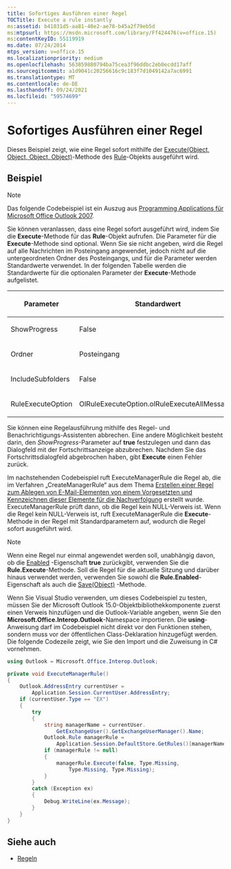 ```yaml
---
title: Sofortiges Ausführen einer Regel
TOCTitle: Execute a rule instantly
ms:assetid: b41031d5-aa81-40e2-ae78-b45a2f79eb5d
ms:mtpsurl: https://msdn.microsoft.com/library/Ff424476(v=office.15)
ms:contentKeyID: 55119919
ms.date: 07/24/2014
mtps_version: v=office.15
ms.localizationpriority: medium
ms.openlocfilehash: 563859880794ba75cea3f96ddbc2eb0ecdd17aff
ms.sourcegitcommit: a1d9041c20256616c9c183f7d1049142a7ac6991
ms.translationtype: MT
ms.contentlocale: de-DE
ms.lasthandoff: 09/24/2021
ms.locfileid: "59574699"
---
```

# <a name="execute-a-rule-instantly"></a>Sofortiges Ausführen einer Regel

Dieses Beispiel zeigt, wie eine Regel sofort mithilfe der [Execute(Object, Object, Object, Object)](https://msdn.microsoft.com/library/bb645769\(v=office.15\))-Methode des [Rule](https://msdn.microsoft.com/library/bb647152\(v=office.15\))-Objekts ausgeführt wird.

## <a name="example"></a>Beispiel

> [!NOTE] 
> Das folgende Codebeispiel ist ein Auszug aus [Programming Applications für Microsoft Office Outlook 2007](https://www.amazon.com/gp/product/0735622493?ie=UTF8&tag=msmsdn-20&linkCode=as2&camp=1789&creative=9325&creativeASIN=0735622493).

Sie können veranlassen, dass eine Regel sofort ausgeführt wird, indem Sie die **Execute**-Methode für das **Rule**-Objekt aufrufen. Die Parameter für die **Execute**-Methode sind optional. Wenn Sie sie nicht angeben, wird die Regel auf alle Nachrichten im Posteingang angewendet, jedoch nicht auf die untergeordneten Ordner des Posteingangs, und für die Parameter werden Standardwerte verwendet. In der folgenden Tabelle werden die Standardwerte für die optionalen Parameter der **Execute**-Methode aufgelistet.

<table>
<colgroup>
<col style="width: 50%" />
<col style="width: 50%" />
</colgroup>
<thead>
<tr class="header">
<th><p>Parameter</p></th>
<th><p>Standardwert</p></th>
</tr>
</thead>
<tbody>
<tr class="odd">
<td><p>ShowProgress</p></td>
<td><p>False</p></td>
</tr>
<tr class="even">
<td><p>Ordner</p></td>
<td><p>Posteingang</p></td>
</tr>
<tr class="odd">
<td><p>IncludeSubfolders</p></td>
<td><p>False</p></td>
</tr>
<tr class="even">
<td><p>RuleExecuteOption</p></td>
<td><p>OlRuleExecuteOption.olRuleExecuteAllMessages</p></td>
</tr>
</tbody>
</table>


Sie können eine Regelausführung mithilfe des Regel- und Benachrichtigungs-Assistenten abbrechen. Eine andere Möglichkeit besteht darin, den *ShowProgress*-Parameter auf **true** festzulegen und dann das Dialogfeld mit der Fortschrittsanzeige abzubrechen. Nachdem Sie das Fortschrittsdialogfeld abgebrochen haben, gibt **Execute** einen Fehler zurück.

Im nachstehenden Codebeispiel ruft ExecuteManagerRule die Regel ab, die im Verfahren „CreateManagerRule“ aus dem Thema [Erstellen einer Regel zum Ablegen von E-Mail-Elementen von einem Vorgesetzten und Kennzeichnen dieser Elemente für die Nachverfolgung](how-to-create-a-rule-to-file-mail-items-from-a-manager-and-flag-them-for-follow-up.md) erstellt wurde. ExecuteManagerRule prüft dann, ob die Regel kein NULL-Verweis ist. Wenn die Regel kein NULL-Verweis ist, ruft ExecuteManagerRule die **Execute**-Methode in der Regel mit Standardparametern auf, wodurch die Regel sofort ausgeführt wird.

> [!NOTE]
> Wenn eine Regel nur einmal angewendet werden soll, unabhängig davon, ob die [Enabled](https://msdn.microsoft.com/library/bb609147(v=office.15)) -Eigenschaft **true** zurückgibt, verwenden Sie die **Rule.Execute**-Methode. Soll die Regel für die aktuelle Sitzung und darüber hinaus verwendet werden, verwenden Sie sowohl die **Rule.Enabled**-Eigenschaft als auch die [Save(Object)](https://msdn.microsoft.com/library/bb610738(v=office.15)) -Methode.

Wenn Sie Visual Studio verwenden, um dieses Codebeispiel zu testen, müssen Sie der Microsoft Outlook 15.0-Objektbibliothekkomponente zuerst einen Verweis hinzufügen und die Outlook-Variable angeben, wenn Sie den **Microsoft.Office.Interop.Outlook**-Namespace importieren. Die **using**-Anweisung darf im Codebeispiel nicht direkt vor den Funktionen stehen, sondern muss vor der öffentlichen Class-Deklaration hinzugefügt werden. Die folgende Codezeile zeigt, wie Sie den Import und die Zuweisung in C\# vornehmen.

```csharp
using Outlook = Microsoft.Office.Interop.Outlook;
```


```csharp
private void ExecuteManagerRule()
{
    Outlook.AddressEntry currentUser =
        Application.Session.CurrentUser.AddressEntry;
    if (currentUser.Type == "EX")
    {
        try
        {
            string managerName = currentUser.
                GetExchangeUser().GetExchangeUserManager().Name;
            Outlook.Rule managerRule =
                Application.Session.DefaultStore.GetRules()[managerName];
            if (managerRule != null)
            {
                managerRule.Execute(false, Type.Missing,
                    Type.Missing, Type.Missing);
            }
        }
        catch (Exception ex)
        {
            Debug.WriteLine(ex.Message);
        }
    }
}
```

## <a name="see-also"></a>Siehe auch

- [Regeln](rules.md)

